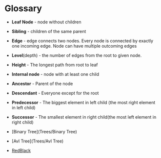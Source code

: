 # Glossary

- **Leaf Node** - node without children
- **Sibling** - children of the same parent
- **Edge** - edge connects two nodes. Every node is connected by exactly one incoming edge. Node can have multiple outcoming edges
- **Level**(depth) - the number of edges from the root to given node.
- **Height** - The longest path from root to leaf
- **Internal node** - node with at least one child
- **Ancestor** - Parent of the node
- **Descendant** - Everyone except for the root
- **Predecessor** - The biggest element in left child (the most right element in left child)
- **Successor** - The smallest element in right child(the most left element in right child)


- [Binary Tree](Trees/Binary Tree)
- [Avl Tree](Trees/Avl Tree)
- [RedBlack](Trees/RedBlack)

